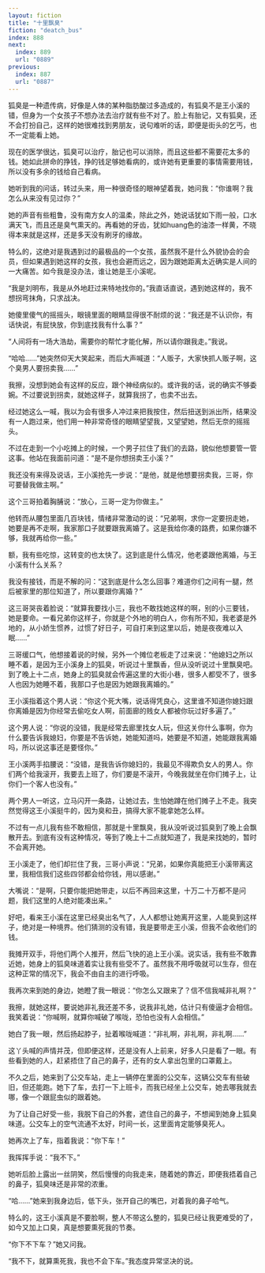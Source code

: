 ```yaml
---
layout: fiction
title: "十里飘臭"
fiction: "deatch_bus"
index: 888
next:
  index: 889
  url: "0889"
previous:
  index: 887
  url: "0887"
---
```

狐臭是一种遗传病，好像是人体的某种脂肪酸过多造成的，有狐臭不是王小溪的错，但身为一个女孩子不想办法去治疗就有些不对了。脸上有胎记，又有狐臭，还不会打扮自己，这样的她很难找到男朋友，说句难听的话，即便是街头的乞丐，也不一定能看上她。

现在的医学很达，狐臭可以治疗，胎记也可以消除，而且这些都不需要花太多的钱。她如此拼命的挣钱，挣的钱足够她看病的，或许她有更重要的事情需要用钱，所以没有多余的钱给自己看病。

她听到我的问话，转过头来，用一种很奇怪的眼神望着我，她问我：“你谁啊？我怎么从来没有见过你？”

她的声音有些粗鲁，没有南方女人的温柔，除此之外，她说话犹如下雨一般，口水满天飞，而且还是臭气熏天的。再看她的牙齿，犹如huang色的油漆一样黄，不晓得本来就是这样，还是多天没有刷牙的缘故。

特么的，这绝对是我遇到过的最极品的一个女孩，虽然我不是什么外貌协会的会员，但如果遇到她这样的女孩，我也会避而远之，因为跟她距离太近确实是人间的一大痛苦。如今我是没办法，谁让她是王小溪呢。

“我是刘明布，我是从外地赶过来特地找你的。”我直话直说，遇到她这样的，我不想拐弯抹角，只求战决。

她傻里傻气的摇摇头，眼镜里面的眼睛显得很不耐烦的说：“我还是不认识你，有话快说，有屁快放，你到底找我有什么事？”

“人间将有一场大浩劫，需要你的帮忙才能化解，所以请你跟我走。”我说。

“哈哈……”她突然仰天大笑起来，而后大声喊道：“人贩子，大家快抓人贩子啊，这个臭男人要拐卖我……”

我擦，没想到她会有这样的反应，跟个神经病似的。或许我的话，说的确实不够委婉。不过要说到拐卖，就她这样子，就算我拐了，也卖不出去。

经过她这么一喊，我以为会有很多人冲过来把我按住，然后扭送到派出所，结果没有一人跑过来，他们用一种非常奇怪的眼睛望望我，又望望她，然后无奈的摇摇头。

不过在走到一个小吃摊上的时候，一个男子拦住了我们的去路，貌似他想要管一管这事。他站在我面前问道：“是不是你想拐卖王小溪？”

我还没有来得及说话，王小溪抢先一步说：“是他，就是他想要拐卖我，三哥，你可要替我做主啊。”

这个三哥拍着胸脯说：“放心，三哥一定为你做主。”

他转而从腰包里面几百块钱，情绪非常激动的说：“兄弟啊，求你一定要拐走她，她要是再不走啊，我家那口子就要跟我离婚了。这是我给你凑的路费，如果你嫌不够，我就再给你一些。”

额，我有些吃惊，这转变的也太快了。这到底是什么情况，他老婆跟他离婚，与王小溪有什么关系？

我没有接钱，而是不解的问：“这到底是什么怎么回事？难道你们之间有一腿，然后被家里的那位知道了，所以要跟你离婚？”

这三哥哭丧着脸说：“就算我要找小三，我也不敢找她这样的啊，别的小三要钱，她是要命。一看兄弟你这样子，你就是个外地的明白人，你有所不知，我老婆是外地的，从小娇生惯养，过惯了好日子，可自打来到这里以后，她是夜夜难以入眠……”

三哥缓口气，他想接着说的时候，另外一个摊位老板走了过来说：“他媳妇之所以睡不着，是因为王小溪身上的狐臭，听说过十里飘香，但从没听说过十里飘臭吧。到了晚上十二点，她身上的狐臭就会传遍这里的大街小巷，很多人都受不了，很多人也因为她睡不着，我那口子也是因为她跟我离婚的。”

王小溪指着这个男人说：“你这个死大嘴，说话得凭良心，这里谁不知道你媳妇跟你离婚是因为你经常去偷吃女人啊，前面廊的贱女人都被你玩过好多遍了。”

这个男人说：“你说的没错，我是经常去廊里找女人玩，但这关你什么事啊，你为什么要告诉我媳妇，你要是不告诉她，她能知道吗，她要是不知道，她能跟我离婚吗，所以说这事还是要怪你。”

王小溪两手掐腰说：“没错，是我告诉你媳妇的，我最见不得欺负女人的男人。你们两个给我滚开，我要去上班了，你们要是不滚开，今晚我就坐在你们摊子上，让你们一个客人也没有。”

两个男人一听这，立马闪开一条路，让她过去，生怕她蹲在他们摊子上不走。我突然觉得这王小溪挺牛的，因为臭和丑，搞得大家不能拿她怎么样。

不过有一点儿我有些不敢相信，那就是十里飘臭，我从没听说过狐臭到了晚上会飘散开去。到底有没有这种情况，等到了晚上十二点就知道了，我是来找她的，暂时不会离开她。

王小溪走了，他们却拦住了我，三哥小声说：“兄弟，如果你真能把王小溪带离这里，我相信我们这些四邻都会给你钱，用以感谢。”

大嘴说：“是啊，只要你能把她带走，以后不再回来这里，十万二十万都不是问题，我们这里的人绝对能凑出来。”

好吧，看来王小溪在这里已经臭出名气了，人人都想让她离开这里，人能臭到这样子，绝对是一种境界。他们猜测的没有错，我是要带走王小溪，但我不会收他们的钱。

我摊开双手，将他们两个人推开，然后飞快的追上王小溪。说实话，我有些不敢靠近她，她身上的狐臭味道着实让我有些受不了。虽然我不用呼吸就可以生存，但在这种正常的情况下，我会不由自主的进行呼吸。

我再次来到她的身边，她瞪了我一眼说：“你怎么又跟来了？信不信我喊非礼啊？”

我擦，就她这样，要说她非礼我还差不多，说我非礼她，估计只有傻逼才会相信。我笑着说：“你喊啊，就算你喊破了喉咙，恐怕也没有人会相信。”

她白了我一眼，然后扬起脖子，扯着喉咙喊道：“非礼啊，非礼啊，非礼啊……”

这丫头喊的声情并茂，但即便这样，还是没有人上前来，好多人只是看了一眼。有些看到她的人，赶紧捂住了自己的鼻子，还有的女人拿出包里的口罩戴上。

不久之后，她来到了公交车站，走上一辆停在里面的公交车，这辆公交车有些破旧，但还能跑。她下了车，去打一下上班卡，而我已经坐上公交车，她去哪我就去哪，像一个跟屁虫似的跟着她。

为了让自己好受一些，我脱下自己的外套，遮住自己的鼻子，不想闻到她身上狐臭味道。公交车上的空气流通不太好，时间一长，这里面肯定能够臭死人。

她再次上了车，指着我说：“你下车！”

我挥挥手说：“我不下。”

她听后脸上露出一丝阴笑，然后慢慢的向我走来，随着她的靠近，即便我捂着自己的鼻子，狐臭味还是非常的浓重。

“哈……”她来到我身边后，低下头，张开自己的嘴巴，对着我的鼻子哈气。

特么的，这王小溪真是不要脸啊，整人不带这么整的，狐臭已经让我更难受的了，如今又加上口臭，真是想要熏死我的节奏。

“你下不下车？”她又问我。

“我不下，就算熏死我，我也不会下车。”我态度异常坚决的说。